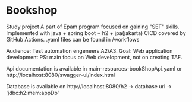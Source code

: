# Bookshop
Study project
A part of Epam program focused on gaining "SET" skills.
Implemented with java + spring boot + h2 + jpa(jakarta)
CICD covered by GitHub Actions. .yaml files can be found in /workflows

Audience: Test automation engeneers A2/A3.
Goal: Web application development
PS: main focus on Web development, not on creating TAF.

Api documentation is available in main-resources-bookShopApi.yaml
or
http://localhost:8080/swagger-ui/index.html

Database is available on http://localhost:8080/h2 ->  database url -> 'jdbc:h2:mem:appDb'
